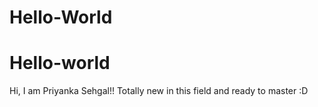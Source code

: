 
# Hello-World

# Hello-world

Hi, I am  Priyanka Sehgal!! Totally new in this field and ready to master :D
